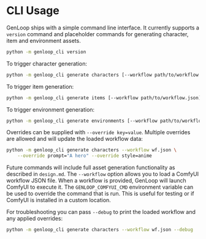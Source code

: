 # CLI Usage

GenLoop ships with a simple command line interface. It currently supports a `version` command and placeholder commands for generating character, item and environment assets.

```bash
python -m genloop_cli version
```

To trigger character generation:

```bash
python -m genloop_cli generate characters [--workflow path/to/workflow.json]
```

To trigger item generation:

```bash
python -m genloop_cli generate items [--workflow path/to/workflow.json]
```

To trigger environment generation:

```bash
python -m genloop_cli generate environments [--workflow path/to/workflow.json]
```

Overrides can be supplied with `--override key=value`. Multiple overrides are
allowed and will update the loaded workflow data:

```bash
python -m genloop_cli generate characters --workflow wf.json \
    --override prompt="A hero" --override style=anime
```

Future commands will include full asset generation functionality as described in `design.md`.
The `--workflow` option allows you to load a ComfyUI workflow JSON file.
When a workflow is provided, GenLoop will launch ComfyUI to execute it. The
``GENLOOP_COMFYUI_CMD`` environment variable can be used to override the command
that is run. This is useful for testing or if ComfyUI is installed in a custom
location.

For troubleshooting you can pass `--debug` to print the loaded workflow and any applied overrides:

```bash
python -m genloop_cli generate characters --workflow wf.json --debug
```
